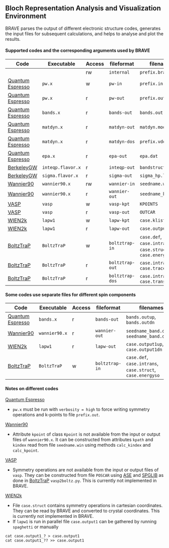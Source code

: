 ## Bloch Representation Analysis and Visualization Environment

BRAVE parses the output of different electronic structure codes, generates the input files for subsequent calculations, and helps to analyse and plot the results.

#### Supported codes and the corresponding arguments used by BRAVE

| Code                                                  | Executable        | Access | fileformat      | filenames                                                |
|-------------------------------------------------------|-------------------|--------|-----------------|----------------------------------------------------------|
|                                                       |                   | rw     | `internal`      | `prefix.brave`                                           |
| [Quantum Espresso](https://www.quantum-espresso.org/) | `pw.x`            | w      | `pw-in`         | `prefix.in`                                              |
| [Quantum Espresso](https://www.quantum-espresso.org/) | `pw.x`            | r      | `pw-out`        | `prefix.out`                                             |
| [Quantum Espresso](https://www.quantum-espresso.org/) | `bands.x`         | r      | `bands-out`     | `bands.out`                                              |
| [Quantum Espresso](https://www.quantum-espresso.org/) | `matdyn.x`        | r      | `matdyn-out`    | `matdyn.modes`                                           |
| [Quantum Espresso](https://www.quantum-espresso.org/) | `matdyn.x`        | r      | `matdyn-dos`    | `prefix.vdos`                                            |
| [Quantum Espresso](https://www.quantum-espresso.org/) | `epa.x`           | r      | `epa-out`       | `epa.dat`                                                |
| [BerkeleyGW](https://www.berkeleygw.org/)             | `inteqp.flavor.x` | r      | `inteqp-out`    | `bandstructure.dat`                                      |
| [BerkeleyGW](https://www.berkeleygw.org/)             | `sigma.flavor.x`  | r      | `sigma-out`     | `sigma_hp.log`                                           |
| [Wannier90](https://www.wannier.org/)                 | `wannier90.x`     | rw     | `wannier-in`    | `seedname.win`                                           |
| [Wannier90](https://www.wannier.org/)                 | `wannier90.x`     | r      | `wannier-out`   | `seedname_band.dat`                                      |
| [VASP](https://www.vasp.at/)                          | `vasp`            | w      | `vasp-kpt`      | `KPOINTS`                                                |
| [VASP](https://www.vasp.at/)                          | `vasp`            | r      | `vasp-out`      | `OUTCAR`                                                 |
| [WIEN2k](https://susi.theochem.tuwien.ac.at/)         | `lapw1`           | w      | `lapw-kpt`      | `case.klist_band`                                        |
| [WIEN2k](https://susi.theochem.tuwien.ac.at/)         | `lapw1`           | r      | `lapw-out`      | `case.output1`                                           |
| [BoltzTraP](https://goo.gl/atsFQ8)                    | `BoltzTraP`       | w      | `boltztrap-in`  | `case.def`, `case.intrans`, `case.struct`, `case.energy` |
| [BoltzTraP](https://goo.gl/atsFQ8)                    | `BoltzTraP`       | r      | `boltztrap-out` | `case.intrans`, `case.trace`                             |
| [BoltzTraP](https://goo.gl/atsFQ8)                    | `BoltzTraP`       | r      | `boltztrap-dos` | `case.intrans`, `case.transdos`                          |

#### Some codes use separate files for different spin components

| Code                                                  | Executable        | Access | fileformat      | filenames                                                  |
|-------------------------------------------------------|-------------------|--------|-----------------|------------------------------------------------------------|
| [Quantum Espresso](https://www.quantum-espresso.org/) | `bands.x`         | r      | `bands-out`     | `bands.outup`, `bands.outdn`                               |
| [Wannier90](https://www.wannier.org/)                 | `wannier90.x`     | r      | `wannier-out`   | `seedname_band.datup`, `seedname_band.datdn`               |
| [WIEN2k](https://susi.theochem.tuwien.ac.at/)         | `lapw1`           | r      | `lapw-out`      | `case.output1up`, `case.output1dn`                         |
| [BoltzTraP](https://goo.gl/atsFQ8)                    | `BoltzTraP`       | w      | `boltztrap-in`  | `case.def`, `case.intrans`, `case.struct`, `case.energyso` |

#### Notes on different codes

[Quantum Espresso](https://www.quantum-espresso.org/)
* `pw.x` must be run with `verbosity = high` to force writing symmetry operations and k-points to file `prefix.out`.

[Wannier90](https://www.wannier.org/)
* Attribute `kpoint` of class `Kpoint` is not available from the input or output files of `wannier90.x`. It can be constructed from attributes `kpath` and `kindex` read from file `seedname.win` using methods `calc_kindex` and `calc_kpoint`.

[VASP](https://www.vasp.at/)
* Symmetry operations are not available from the input or output files of `vasp`. They can be constructed from file `POSCAR` using [ASE](https://wiki.fysik.dtu.dk/ase/) and [SPGLIB](https://atztogo.github.io/spglib/python-spglib.html) as done in [BoltzTraP](https://goo.gl/atsFQ8) `vasp2boltz.py`. This is currently not implemented in BRAVE.

[WIEN2k](https://susi.theochem.tuwien.ac.at/)
* File `case.struct` contains symmetry operations in cartesian coordinates. They can be read by BRAVE and converted to crystal coordinates. This is currently not implemented in BRAVE.
* If `lapw1` is run in parallel file `case.output1` can be gathered by running `spaghetti` or manually
```
cat case.output1_? > case.output1
cat case.output1_?? >> case.output1
```
